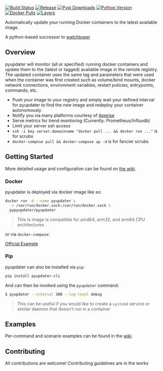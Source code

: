 [![Build Status](https://jenkins.cajun.pro/buildStatus/icon?job=pyupdater/master)](https://jenkins.cajun.pro/job/pyupdater/job/master/)
[![Release](https://img.shields.io/github/release/pypyupdater/pyupdater.svg?style=flat-square)](https://hub.docker.com/r/pypyupdater/pyupdater/)
[![Pypi Downloads](https://img.shields.io/pypi/dm/pyupdater-cli.svg?style=flat-square)](https://pypi.org/project/pyupdater-cli/)
[![Python Version](https://img.shields.io/pypi/pyversions/pyupdater-cli.svg?style=flat-square)](https://pypi.org/project/pyupdater-cli/)
[![Docker Pulls](https://img.shields.io/docker/pulls/pypyupdater/pyupdater.svg?style=flat-square)](https://hub.docker.com/r/pypyupdater/pyupdater/)
[![Layers](https://images.microbadger.com/badges/image/pypyupdater/pyupdater.svg)](https://microbadger.com/images/pypyupdater/pyupdater)  

Automatically update your running Docker containers to the latest available image.

A python-based successor to [watchtower](https://github.com/v2tec/watchtower)

## Overview

pyupdater will monitor (all or specified) running docker containers and update them to the (latest or tagged) available image in the remote registry. The updated container uses the same tag and parameters that were used when the container was first created such as volume/bind mounts, docker network connections, environment variables, restart policies, entrypoints, commands, etc.

- Push your image to your registry and simply wait your defined interval for pyupdater to find the new image and redeploy your container autonomously.
- Notify you via many platforms courtesy of [Apprise](https://github.com/caronc/apprise) 
- Serve metrics for trend monitoring (Currently: Prometheus/Influxdb)
- Limit your server ssh access
- `ssh -i key server.domainname "docker pull ... && docker run ..."` is for scrubs
- `docker-compose pull && docker-compose up -d` is for fancier scrubs

## Getting Started

More detailed usage and configuration can be found on [the wiki](https://github.com/pypyupdater/pyupdater/wiki).

### Docker

pyupdater is deployed via docker image like so:

```bash
docker run -d --name pyupdater \
  -v /var/run/docker.sock:/var/run/docker.sock \
  pypyupdater/pyupdater
```

> This is image is compatible for amd64, arm32, and arm64 CPU architectures

or via `docker-compose`:

[Official Example](https://github.com/pypyupdater/pyupdater/blob/master/docker-compose.yml)

### Pip

pyupdater can also be installed via `pip`:

```bash
pip install pyupdater-cli
```

And can then be invoked using the `pyupdater` command:

```bash
$ pyupdater --interval 300 --log-level debug
```

> This can be useful if you would like to create a `systemd` service or similar daemon that doesn't run in a container

## Examples
Per-command and scenario examples can be found in the [wiki](https://github.com/pypyupdater/pyupdater/wiki/Usage)

## Contributing

All contributions are welcome! Contributing guidelines are in the works
